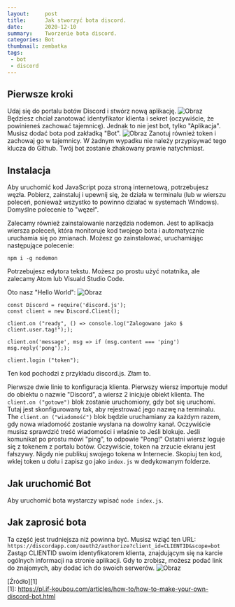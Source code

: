 ```yaml
---
layout:     post
title:      Jak stworzyć bota discord.
date:       2020-12-10
summary:    Tworzenie bota discord.
categories: Bot
thumbnail: zembatka
tags:
 - bot 
 - discord
---
```


## Pierwsze kroki
Udaj się do portalu botów Discord i stwórz nową aplikację.
<img src="https://i.imgur.com/1BlIs18.png" alt="Obraz">
Będziesz chciał zanotować identyfikator klienta i sekret (oczywiście, że powinieneś zachować tajemnicę).
Jednak to nie jest bot, tylko "Aplikacja". Musisz dodać bota pod zakładką "Bot".
<img src="https://i.imgur.com/qRAU5ih.png" alt="Obraz">
Zanotuj również token i zachowaj go w tajemnicy. W żadnym wypadku nie należy przypisywać tego klucza 
do Github. Twój bot zostanie zhakowany prawie natychmiast.
## Instalacja

Aby uruchomić kod JavaScript poza stroną internetową, potrzebujesz węzła. Pobierz, zainstaluj i upewnij się, że działa w terminalu (lub w wierszu poleceń, ponieważ wszystko to powinno działać w systemach Windows). Domyślne polecenie to "węzeł".

Zalecamy również zainstalowanie narzędzia nodemon. Jest to aplikacja wiersza poleceń, która monitoruje kod twojego bota i automatycznie uruchamia się po zmianach. Możesz go zainstalować, uruchamiając następujące polecenie:

```
npm i -g nodemon
```
Potrzebujesz edytora tekstu. Możesz po prostu użyć notatnika, ale zalecamy Atom lub Visuald Studio Code.

Oto nasz "Hello World":
<img src="https://i.imgur.com/qN6hr72.png" alt="Obraz">

```
const Discord = require('discord.js');
const client = new Discord.Client(); 

client.on ("ready", () => console.log("Zalogowano jako $ client.user.tag!"););

client.on('message', msg => if (msg.content === 'ping') 
msg.reply('pong');); 
 
client.login ("token");
```
Ten kod pochodzi z przykładu discord.js. Złam to.

Pierwsze dwie linie to konfiguracja klienta. Pierwszy wiersz importuje moduł do obiektu o nazwie "Discord", a wiersz 2 inicjuje obiekt klienta.
The ```client.on ("gotowe")``` blok zostanie uruchomiony, gdy bot się uruchomi. Tutaj jest skonfigurowany tak, aby rejestrować jego nazwę na terminalu.
The ```client.on ("wiadomość")``` blok będzie uruchamiany za każdym razem, gdy nowa wiadomość zostanie wysłana na dowolny kanał. Oczywiście musisz sprawdzić treść wiadomości i właśnie to Jeśli blokuje. Jeśli komunikat po prostu mówi "ping", to odpowie "Pong!"
Ostatni wiersz loguje się z tokenem z portalu botów. Oczywiście, token na zrzucie ekranu jest fałszywy. Nigdy nie publikuj swojego tokena w Internecie.
Skopiuj ten kod, wklej token u dołu i zapisz go jako ```index.js``` w dedykowanym folderze.

## Jak uruchomić Bot

Aby uruchomić bota wystarczy wpisać ```node index.js```.

## Jak zaprosić bota
Ta część jest trudniejsza niż powinna być. Musisz wziąć ten URL:
```https://discordapp.com/oauth2/authorize?client_id=CLIENTID&scope=bot```
Zastąp CLIENTID swoim identyfikatorem klienta, znajdującym się na karcie ogólnych informacji na stronie aplikacji. Gdy to zrobisz, możesz podać link do znajomych, aby dodać ich do swoich serwerów.
<img src="https://i.imgur.com/jAo3USG.png" alt="Obraz">

[Źródło][1]                                                                                                                                                            
[1]: https://pl.if-koubou.com/articles/how-to/how-to-make-your-own-discord-bot.html

